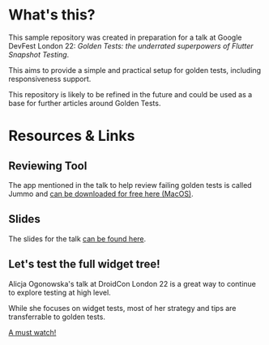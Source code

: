 # What's this?

This sample repository was created in preparation for a talk at Google DevFest London 22: _Golden Tests: the underrated superpowers of Flutter Snapshot Testing_.

This aims to provide a simple and practical setup for golden tests, including responsiveness support.

This repository is likely to be refined in the future and could be used as a base for further articles around Golden Tests.


# Resources & Links

## Reviewing Tool
The app mentioned in the talk to help review failing golden tests is called Jummo and [can be downloaded for free here (MacOS)](https://firebasestorage.googleapis.com/v0/b/jummo-prod.appspot.com/o/Jummo_installer_green.pkg?alt=media&token=1a1d1a52-ce45-42a3-aef0-63015cfa91af).

## Slides
The slides for the talk [can be found here](https://jummo.io/).

## Let's test the full widget tree!

Alicja Ogonowska's talk at DroidCon London 22 is a great way to continue to explore testing at high level.

While she focuses on widget tests, most of her strategy and tips are transferrable to golden tests.

[A must watch!](https://www.droidcon.com/2022/11/15/lets-test-the-full-widget-tree/)


